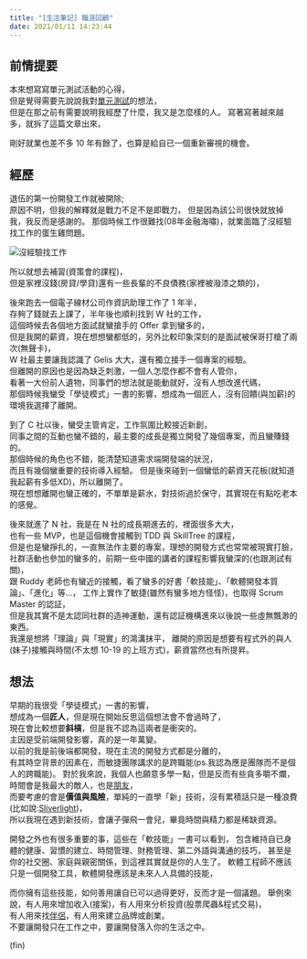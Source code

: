 ```yaml
---
title: "[生活筆記] 職涯回顧"
date: 2021/01/11 14:23:44
---
```


## 前情提要

本來想寫寫單元測試活動的心得，  
但是覺得需要先說說我對[單元測試](/2021/01/11/2021/about_unit_test/)的想法，  
但是在那之前有需要說明我經歷了什麼，我又是怎麼樣的人。
寫著寫著越來越多，就拆了這篇文章出來。

剛好就業也差不多 10 年有餘了，也算是給自已一個重新審視的機會。

## 經歷

退伍的第一份開發工作就被開除;  
原因不明，但我的解釋就是戰力不足不是即戰力，
但是因為該公司很快就放掉我，我反而是感謝的。
那個時候工作很難找(08年金融海嘯)，就業面臨了沒經驗找工作的蛋生雞問題。

![沒經驗找工作](https://i.imgur.com/C8ArWcY.png)

所以就想去補習(資策會的課程)，  
但是家裡沒錢(房貸/學貸)還有一些長輩的不良債務(家裡被潑漆之類的)，  

後來跑去一個電子線材公司作資訊助理工作了 1 年半，  
存夠了錢就去上課了，半年後也順利找到 W 社的工作，  
這個時候去各個地方面試就蠻搶手的 Offer 拿到蠻多的，  
但是我開的薪資，現在想想蠻都低的，另外比較印象深刻的是面試被保哥打槍了兩次(無聲卡)，  
W 社最主要讓我認識了 Gelis 大大，還有獨立接手一個專案的經驗。  
但離開的原因也是因為缺乏刺激，一個人怎麼作都不會有人管你，  
看著一大份前人遺物，同事們的想法就是能動就好，沒有人想改進代碼，  
那個時候我蠻受「學徒模式」一書的影響，想成為一個匠人，沒有回饋(與加薪)的環境我選擇了離開。

到了 C 社以後，蠻受主管肯定，工作氛圍比較接近新創，  
同事之間的互動也蠻不錯的，最主要的成長是獨立開發了幾個專案，而且蠻賺錢的。  
那個時候的角色也不錯，能清楚知道需求端開發端的狀況，  
而且有幾個蠻重要的技術導入經驗。
但是後來碰到一個蠻低的薪資天花板(就知道我起薪有多低XD)，所以離開了。  
現在想想離開也蠻正確的，不單單是薪水，對技術過於保守，其實現在有點吃老本的感覺。

後來就進了 N 社，我是在 N 社的成長期進去的，裡面很多大大，  
也有一些 MVP，也是這個機會接觸到 TDD 與 SkillTree 的課程，  
但是也是蠻掙扎的，一直無法作主要的專案，理想的開發方式也常常被現實打臉，  
社群活動也參加的蠻多的，前期一些中國的講者的課程影響我蠻深的(也跟測試有關)，  
跟 Ruddy 老師也有蠻近的接觸，看了蠻多的好書「軟技能」、「軟體開發本質論」、「進化」等…，
工作上實作了敏捷(雖然有蠻多地方怪怪)，也取得 Scrum Master 的認証，  
但是我其實不是太認同社群的造神運動，還有認証機構進來以後說一些虛無飄渺的東西。  
我還是想將「理論」與「現實」的鴻溝抹平，
離開的原因是想要有程式外的與人(妹子)接觸與時間(不太想 10-19 的上班方式)，薪資當然也有所提昇。

## 想法

早期的我很受「學徒模式」一書的影響，  
想成為一個**匠人**，但是現在開始反思這個想法會不會過時了，  
現在會比較想要**斜槓**，但是我不認為這兩者是衝突的。  
主因是受前端開發影響，真的是一年萬變。  
以前的我是前後端都開發，現在主流的開發方式都是分離的，  
有其時空背景的因素在，而敏捷團隊講求的是跨職能(ps.我認為應是團隊而不是個人的跨職能)。
對於我來說，我個人也願意多學一點，但是反而有些貪多嚼不爛，  
時間會是我最大的敵人，也是[朋友](https://blog.marsen.me/2016/12/05/2016/be_friend_with_time/)，  
而要考慮的會是**價值與風險**，單純的一直學「新」技術，沒有累積話只是一種浪費(比如說:[Sliverlight](https://zh.wikipedia.org/wiki/Microsoft_Silverlight))，  
所以我現在遇到新技術，會讓子彈飛一會兒，畢竟時間與精力都是稀缺資源。

開發之外也有很多重要的事，這些在「軟技能」一書可以看到，
包含維持自已身體的健康、習慣的建立、時間管理、財務管理、第二外語與溝通的技巧，
甚至是你的社交圈、家庭與親密關係，到這裡其實就是你的人生了。
軟體工程師不應該只是一個開發工具，軟體開發應該是未來人人具備的技能，

而你擁有這些技能，如何善用讓自已可以過得更好，反而才是一個議題。
舉例來說，有人用來增加收入(接案)，有人用來分析投資(股票爬蟲&程式交易)，  
有人用來找[伴侶](https://buzzorange.com/techorange/2019/09/26/find-girlfriend-by-python/)，有人用來建立品牌或創業。  
不要讓開發只在工作之中，要讓開發落入你的生活之中。

(fin)
